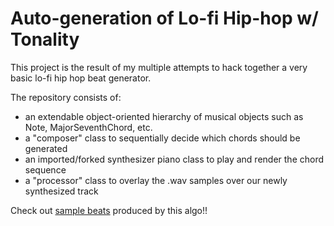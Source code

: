 # Auto-generation of Lo-fi Hip-hop w/ Tonality

This project is the result of my multiple attempts to hack together a very basic lo-fi hip hop beat generator.

The repository consists of:
* an extendable object-oriented hierarchy of musical objects such as Note, MajorSeventhChord, etc.
* a "composer" class to sequentially decide which chords should be generated
* an imported/forked synthesizer piano class to play and render the chord sequence
* a "processor" class to overlay the .wav samples over our newly synthesized track

Check out [sample beats](http:/pl728.github.io/lofi-site) produced by this algo!!

